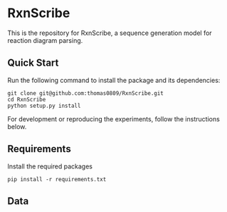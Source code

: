 # RxnScribe 

This is the repository for RxnScribe, a sequence generation model for reaction diagram parsing.

## Quick Start
Run the following command to install the package and its dependencies:
```
git clone git@github.com:thomas0809/RxnScribe.git
cd RxnScribe
python setup.py install
```
For development or reproducing the experiments, follow the instructions below.

## Requirements
Install the required packages
```
pip install -r requirements.txt
```

## Data
